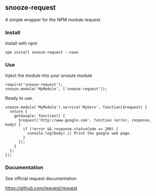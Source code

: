 ## snooze-request

A simple wrapper for the NPM module request.

### Install

Install with npm

```
npm install snooze-request --save
```

### Use

Inject the module into your snooze module
```
require('snooze-request');
snooze.module('MyModule', ['snooze-request']);
```

Ready to use.

```
snooze.module('MyModule').service('MyServ', function($request) {
  return {
    getGoogle: function() {
      $request('http://www.google.com', function (error, response, body) {
        if (!error && response.statusCode == 200) {
          console.log(body) // Print the google web page.
        }
      });
    }
  };
});
```

### Documentation

See official request documentation

https://github.com/request/request
